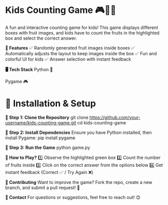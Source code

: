 # Kids Counting Game 🎮🍎🍌
A fun and interactive counting game for kids! This game displays different boxes with fruit images, and kids have to count the fruits in the highlighted box and select the correct answer.

__🎯 Features__
✅ Randomly generated fruit images inside boxes
✅ Automatically adjusts the layout to keep images inside the box
✅ Fun and colorful UI for kids
✅ Answer selection with instant feedback

__🖥️ Tech Stack__
Python 🐍

Pygame 🎮


# 🚀 Installation & Setup

__🔹 Step 1: Clone the Repository__
git clone https://github.com/your-username/kids-counting-game.git
cd kids-counting-game

__🔹 Step 2: Install Dependencies__
Ensure you have Python installed, then install Pygame:
pip install pygame

__🔹 Step 3: Run the Game__
python game.py
 

__🎨 How to Play?__
1️⃣ Observe the highlighted green box
2️⃣ Count the number of fruits inside
3️⃣ Click on the correct answer from the options below
4️⃣ Get instant feedback (Correct ✅ / Try Again ❌)

__🤝 Contributing__
Want to improve the game? Fork the repo, create a new branch, and submit a pull request! 🎉

__💬 Contact__
For questions or suggestions, feel free to reach out! 😊
